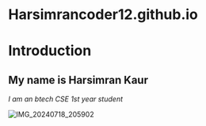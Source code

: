# Harsimrancoder12.github.io
# Introduction 
## My name is Harsimran Kaur 

*I am an btech CSE 1st year student*

![IMG_20240718_205902](https://github.com/user-attachments/assets/19cc1e3c-5b79-4ea3-816f-d0b9918cee4a)


